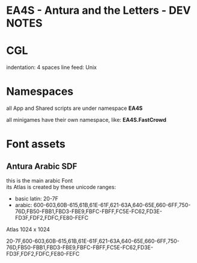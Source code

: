 EA4S - Antura and the Letters - DEV NOTES
=================

# CGL #

indentation: 4 spaces
line feed: Unix


# Namespaces

all App and Shared scripts are under namespace **EA4S**

all minigames have their own namespace, like: **EA4S.FastCrowd**





# Font assets
## Antura Arabic SDF
this is the main arabic Font  
its Atlas is created by these unicode ranges:
* basic latin: 20-7F
* arabic: 600-603,60B-615,61B,61E-61F,621-63A,640-65E,660-6FF,750-76D,FB50-FBB1,FBD3-FBE9,FBFC-FBFF,FC5E-FC62,FD3E-FD3F,FDF2,FDFC,FE80-FEFC


Atlas 1024 x 1024

20-7F,600-603,60B-615,61B,61E-61F,621-63A,640-65E,660-6FF,750-76D,FB50-FBB1,FBD3-FBE9,FBFC-FBFF,FC5E-FC62,FD3E-FD3F,FDF2,FDFC,FE80-FEFC